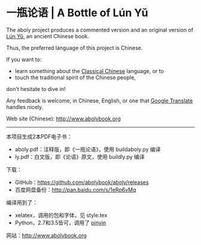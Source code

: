 # 一瓶论语 | A Bottle of Lún Yǔ

The aboly project produces a commented version and an original version of [Lún Yǔ](https://en.wikipedia.org/wiki/Analects), an ancient Chinese book.

Thus, the preferred language of this project is Chinese.

If you want to:

* learn something about the [Classical Chinese](https://en.wikipedia.org/wiki/Classical_Chinese) language, or to
* touch the traditional spirit of the Chinese people,

don't hesitate to dive in!

Any feedback is welcome, in Chinese, English, or one that [Google Translate](http://translate.google.com) handles nicely.

Web site (Chinese): http://www.abolybook.org

------

本项目生成2本PDF电子书：

- aboly.pdf：注释版，即《一瓶论语》，使用 buildaboly.py 编译
- ly.pdf：白文版，即《论语》原文，使用 buildly.py 编译

下载：

- GitHub：https://github.com/abolybook/aboly/releases
- 百度网盘备份：http://pan.baidu.com/s/1eRp6vMq

编译用到了：

- xelatex，调用的包和字体，见 style.tex
- Python，2.7和3.5皆可，调用了 [pinyin](https://pypi.python.org/pypi/pinyin/)

网站：http://www.abolybook.org
